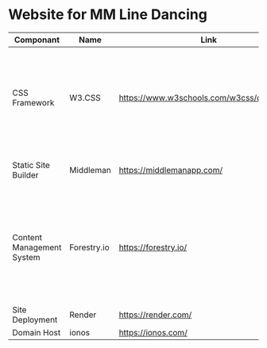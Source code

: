 # Website for MM Line Dancing

| Componant                 	| Name        	| Link                                        	| Notes                                                                                               	|
|---------------------------	|-------------	|---------------------------------------------	|-----------------------------------------------------------------------------------------------------	|
| CSS Framework             	| W3.CSS      	| https://www.w3schools.com/w3css/default.asp 	| Using W3 to enhance basic CSS without having to import Bootstrap or another heavy framework.        	|
| Static Site Builder       	| Middleman   	| https://middlemanapp.com/                   	| Similar to Rails without the bulk.                                                                  	|
| Content Management System 	| Forestry.io 	| https://forestry.io/                        	| Forestry is easy to connect into existing .yml data files, and works great after some light config. 	|
| Site Deployment           	| Render      	| https://render.com/                         	| Static site deployer.                                              	|
| Domain Host               	| ionos       	| https://ionos.com/                          	|                                                                                                     	|



<!-- "VAgma#U/}_bp92s5" -->